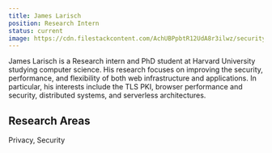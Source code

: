 ```yaml
---
title: James Larisch
position: Research Intern
status: current
image: https://cdn.filestackcontent.com/AchUBPpbtR12UdA8r3ilwz/security=policy:eyJleHBpcnkiOjIyNTY0MDQ5NDAsImNhbGwiOlsicmVhZCIsImNvbnZlcnQiXSwiaGFuZGxlIjoiYUxZQnBQV1BTV3lSaTRGcGNHU2wifQ==,signature:7cc1fc5c60efe098c291f9d4b4129b4f4757edb903ad82652e2925cff62236fa/cache=expiry:max/resize=w:600,h:600,fit:crop,align:faces/rotate=d:exif/aLYBpPWPSWyRi4FpcGSl
---
```

James Larisch is a Research intern and PhD student at Harvard University studying computer science. His research focuses on improving the security, performance, and flexibility of both web infrastructure and applications. In particular, his interests include the TLS PKI, browser performance and security, distributed systems, and serverless architectures.

## Research Areas 
Privacy, Security


